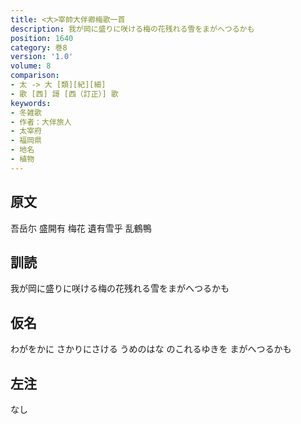 ```yaml
---
title: <大>宰帥大伴卿梅歌一首
description: 我が岡に盛りに咲ける梅の花残れる雪をまがへつるかも
position: 1640
category: 巻8
version: '1.0'
volume: 8
comparison:
- 太 -> 大 [類][紀][細]
- 歌 [西] 謌 [西（訂正）] 歌
keywords:
- 冬雑歌
- 作者：大伴旅人
- 太宰府
- 福岡県
- 地名
- 植物
---
```


## 原文

吾岳尓 盛開有 梅花 遺有雪乎 乱鶴鴨

## 訓読

我が岡に盛りに咲ける梅の花残れる雪をまがへつるかも

## 仮名

わがをかに さかりにさける うめのはな のこれるゆきを まがへつるかも

## 左注

なし
